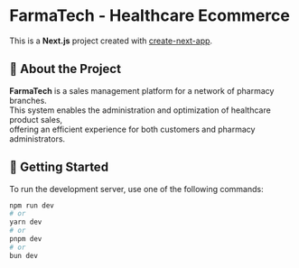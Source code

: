 # FarmaTech - Healthcare Ecommerce

This is a **Next.js** project created with [create-next-app](https://nextjs.org/docs/app/api-reference/cli/create-next-app).

## 📌 About the Project

**FarmaTech** is a sales management platform for a network of pharmacy branches.  
This system enables the administration and optimization of healthcare product sales,  
offering an efficient experience for both customers and pharmacy administrators.

## 🚀 Getting Started

To run the development server, use one of the following commands:

```bash
npm run dev
# or
yarn dev
# or
pnpm dev
# or
bun dev

